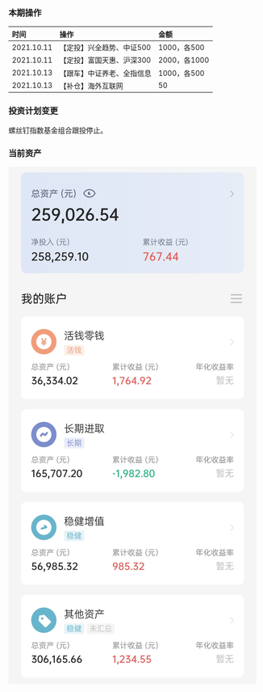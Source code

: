 ### 本期操作

| 时间 | 操作 | 金额 |
| :-- | :-- | :-- |
| 2021.10.11 | 【定投】兴全趋势、中证500 | 1000，各500 |
| 2021.10.11 | 【定投】富国天惠、沪深300 | 2000，各1000 |
| 2021.10.13 | 【跟车】中证养老、全指信息 | 1000，各500 |
| 2021.10.13 | 【补仓】海外互联网 | 50 |

### 投资计划变更

螺丝钉指数基金组合跟投停止。

### 当前资产

![image](images/2021-10-16.jpeg)
